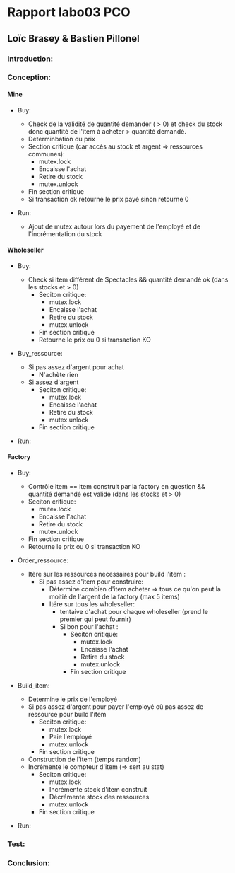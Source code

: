 # Rapport labo03 PCO
## Loïc Brasey & Bastien Pillonel

### Introduction:

### Conception:

#### Mine
- Buy: 
    - Check de la validité de quantité demander ( > 0) et check du stock donc quantité de l'item à acheter > quantité demandé.
    - Determinbation du prix
    - Section critique (car accès au stock et argent => ressources communes):
      - mutex.lock
      - Encaisse l'achat
      - Retire du stock
      - mutex.unlock
    - Fin section critique
    - Si transaction ok retourne le prix payé sinon retourne 0
    
- Run:
  - Ajout de mutex autour lors du payement de l'employé et de l'incrémentation du stock


#### Wholeseller
- Buy:
    - Check si item différent de Spectacles && quantité demandé ok (dans les stocks et > 0)
        - Seciton critique:
            - mutex.lock
            - Encaisse l'achat
            - Retire du stock
            - mutex.unlock
        - Fin section critique
        - Retourne le prix ou 0 si transaction KO

- Buy_ressource:
    - Si pas assez d'argent pour achat
        - N'achète rien
    - Si assez d'argent
        - Seciton critique:
          - mutex.lock
          - Encaisse l'achat
          - Retire du stock
          - mutex.unlock
        - Fin section critique

- Run:


#### Factory
- Buy:
    - Contrôle item == item construit par la factory en question && quantité demandé est valide (dans les stocks et > 0)
    - Seciton critique:
      - mutex.lock
      - Encaisse l'achat
      - Retire du stock
      - mutex.unlock
    - Fin section critique
    - Retourne le prix ou 0 si transaction KO
    
- Order_ressource:
    - Itère sur les ressources necessaires pour build l'item :
        - Si pas assez d'item pour construire:
            - Détermine combien d'item acheter => tous ce qu'on peut la moitié de l'argent de la factory (max 5 items)   
            - Itére sur tous les wholeseller:
                - tentaive d'achat pour chaque wholeseller (prend le premier qui peut fournir)
                - Si bon pour l'achat :
                  - Seciton critique:
                      - mutex.lock
                      - Encaisse l'achat
                      - Retire du stock
                      - mutex.unlock
                  - Fin section critique

- Build_item:
    - Determine le prix de l'employé
    - Si pas assez d'argent pour payer l'employé où pas assez de ressource pour build l'item
        - Seciton critique:
          - mutex.lock
          - Paie l'employé
          - mutex.unlock
         - Fin section critique 
     - Construction de l'item (temps random)
     - Incrémente le compteur d'item (=> sert au stat)
        - Seciton critique:
          - mutex.lock
          - Incrémente stock d'item construit
          - Décrémente stock des ressources
          - mutex.unlock
         - Fin section critique 

- Run:

### Test:

### Conclusion:
